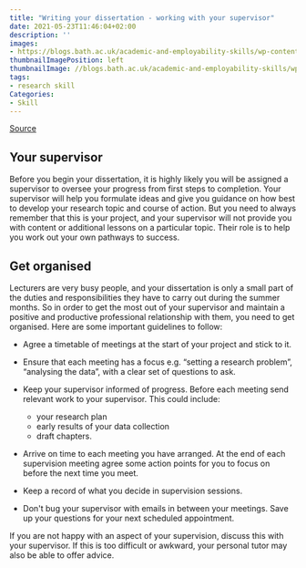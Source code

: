 ```yaml
---
title: "Writing your dissertation - working with your supervisor"
date: 2021-05-23T11:46:04+02:00
description: ''
images:
- https://blogs.bath.ac.uk/academic-and-employability-skills/wp-content/uploads/sites/84/2020/07/einstein-645461_1920-1200x692.jpg
thumbnailImagePosition: left
thumbnailImage: //blogs.bath.ac.uk/academic-and-employability-skills/wp-content/uploads/sites/84/2020/07/einstein-645461_1920-1200x692.jpg
tags:
- research skill
Categories:
- Skill
---
```

[Source](https://blogs.bath.ac.uk/academic-and-employability-skills/2020/07/03/writing-your-dissertation-working-with-your-supervisor/)

## Your supervisor

Before you begin your dissertation, it is highly likely you will be assigned a supervisor to oversee your progress from first steps to completion. Your supervisor will help you formulate ideas and give you guidance on how best to develop your research topic and course of action. But you need to always remember that this is your project, and your supervisor will not provide you with content or additional lessons on a particular topic. Their role is to help you work out your own pathways to success.

## Get organised
Lecturers are very busy people, and your dissertation is only a small part of the duties and responsibilities they have to carry out during the summer months. So in order to get the most out of your supervisor and maintain a positive and productive professional relationship with them, you need to get organised.
Here are some important guidelines to follow:
* Agree a timetable of meetings at the start of your project and stick to it.
* Ensure that each meeting has a focus e.g. “setting a research problem”, “analysing the data”, with a clear set of questions to ask.
* Keep your supervisor informed of progress. Before each meeting send relevant work to your supervisor. This could include:

   * your research plan
   * early results of your data collection
   * draft chapters.
* Arrive on time to each meeting you have arranged. At the end of each supervision meeting agree some action points for you to focus on before the next time you meet.
* Keep a record of what you decide in supervision sessions.
* Don't bug your supervisor with emails in between your meetings. Save up your questions for your next scheduled appointment.

If you are not happy with an aspect of your supervision, discuss this with your supervisor. If this is too difficult or awkward, your personal tutor may also be able to offer advice.
